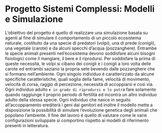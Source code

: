 # Progetto Sistemi Complessi: Modelli e Simulazione
L’obiettivo del progetto é quello di realizzare una simulazione basata su agenti al fine di simulare il comportamento di un piccolo ecosistema naturale, costituito
da una specie di predatori (volpi), una di prede (conigli), una vegetale (carote) e da alcuni specchi d’acqua (pozzanghere). Entrambe le specie animali presenti
nell’ecosistema devono soddisfare alcuni bisogni fisiologici come il mangiare, il bere e il riprodursi. Per soddisfare la prima di queste necessità, le volpi si cibano
dei conigli e i conigli a loro volta delle carote ed entrambi saziano la propria sete bevendo dalle pozzanghere che si formano nell’ambiente. Ogni singolo individuo é
caratterizzato da alcune specifiche caratteristiche, quali soglia della fame, velocità di movimento, velocità di corsa, raggio di percezione, necessità di accoppiarsi e così via. Ogni individuo adulto `e in grado di riprodursi e lo potr`a fare solamente quando raggiunge il proprio periodo di fertilità ed incontra un altro individuo adulto della stessa specie. Ogni individuo che nasce in seguito all’accoppiamento erediterà i geni dai genitori ed inoltre il modello mette a disposizione la possibilità di simulare l’evoluzione genetica degli animali che popolano l’ambiente. Il fine del lavoro è quello di valutare come le varie configurazioni sviluppate si comportino rispetto ai modelli di riferimento presenti in letteratura.
